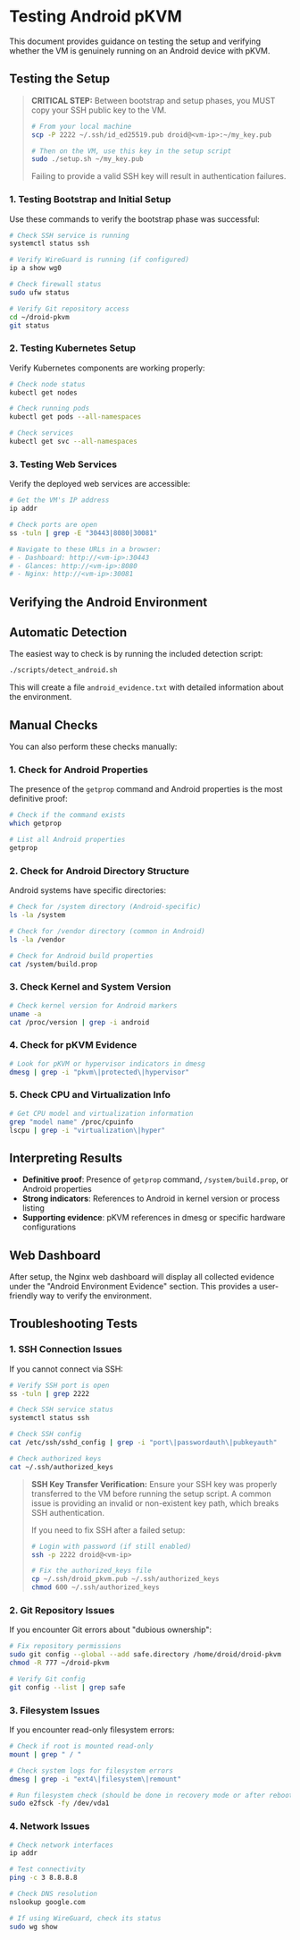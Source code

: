 # Testing Android pKVM

This document provides guidance on testing the setup and verifying whether the VM is genuinely running on an Android device with pKVM.

## Testing the Setup

> **CRITICAL STEP:** Between bootstrap and setup phases, you MUST copy your SSH public key to the VM.
> ```bash
> # From your local machine
> scp -P 2222 ~/.ssh/id_ed25519.pub droid@<vm-ip>:~/my_key.pub
> 
> # Then on the VM, use this key in the setup script
> sudo ./setup.sh ~/my_key.pub
> ```
> Failing to provide a valid SSH key will result in authentication failures.

### 1. Testing Bootstrap and Initial Setup

Use these commands to verify the bootstrap phase was successful:

```bash
# Check SSH service is running
systemctl status ssh

# Verify WireGuard is running (if configured)
ip a show wg0

# Check firewall status
sudo ufw status

# Verify Git repository access
cd ~/droid-pkvm
git status
```

### 2. Testing Kubernetes Setup

Verify Kubernetes components are working properly:

```bash
# Check node status
kubectl get nodes

# Check running pods
kubectl get pods --all-namespaces

# Check services
kubectl get svc --all-namespaces
```

### 3. Testing Web Services

Verify the deployed web services are accessible:

```bash
# Get the VM's IP address
ip addr

# Check ports are open
ss -tuln | grep -E "30443|8080|30081"

# Navigate to these URLs in a browser:
# - Dashboard: http://<vm-ip>:30443
# - Glances: http://<vm-ip>:8080
# - Nginx: http://<vm-ip>:30081
```

## Verifying the Android Environment

## Automatic Detection

The easiest way to check is by running the included detection script:

```bash
./scripts/detect_android.sh
```

This will create a file `android_evidence.txt` with detailed information about the environment.

## Manual Checks

You can also perform these checks manually:

### 1. Check for Android Properties

The presence of the `getprop` command and Android properties is the most definitive proof:

```bash
# Check if the command exists
which getprop

# List all Android properties
getprop
```

### 2. Check for Android Directory Structure

Android systems have specific directories:

```bash
# Check for /system directory (Android-specific)
ls -la /system

# Check for /vendor directory (common in Android)
ls -la /vendor

# Check for Android build properties
cat /system/build.prop
```

### 3. Check Kernel and System Version

```bash
# Check kernel version for Android markers
uname -a
cat /proc/version | grep -i android
```

### 4. Check for pKVM Evidence

```bash
# Look for pKVM or hypervisor indicators in dmesg
dmesg | grep -i "pkvm\|protected\|hypervisor"
```

### 5. Check CPU and Virtualization Info

```bash
# Get CPU model and virtualization information
grep "model name" /proc/cpuinfo
lscpu | grep -i "virtualization\|hyper"
```

## Interpreting Results

- **Definitive proof**: Presence of `getprop` command, `/system/build.prop`, or Android properties
- **Strong indicators**: References to Android in kernel version or process listing
- **Supporting evidence**: pKVM references in dmesg or specific hardware configurations

## Web Dashboard

After setup, the Nginx web dashboard will display all collected evidence under the "Android Environment Evidence" section. This provides a user-friendly way to verify the environment.

## Troubleshooting Tests

### 1. SSH Connection Issues

If you cannot connect via SSH:

```bash
# Verify SSH port is open
ss -tuln | grep 2222

# Check SSH service status
systemctl status ssh

# Check SSH config
cat /etc/ssh/sshd_config | grep -i "port\|passwordauth\|pubkeyauth"

# Check authorized keys
cat ~/.ssh/authorized_keys
```

> **SSH Key Transfer Verification:** Ensure your SSH key was properly transferred to the VM before running the setup script. A common issue is providing an invalid or non-existent key path, which breaks SSH authentication.
> 
> If you need to fix SSH after a failed setup:
> ```bash
> # Login with password (if still enabled)
> ssh -p 2222 droid@<vm-ip>
> 
> # Fix the authorized_keys file
> cp ~/.ssh/droid_pkvm.pub ~/.ssh/authorized_keys
> chmod 600 ~/.ssh/authorized_keys
> ```

### 2. Git Repository Issues

If you encounter Git errors about "dubious ownership":

```bash
# Fix repository permissions
sudo git config --global --add safe.directory /home/droid/droid-pkvm
chmod -R 777 ~/droid-pkvm

# Verify Git config
git config --list | grep safe
```

### 3. Filesystem Issues

If you encounter read-only filesystem errors:

```bash
# Check if root is mounted read-only
mount | grep " / "

# Check system logs for filesystem errors
dmesg | grep -i "ext4\|filesystem\|remount"

# Run filesystem check (should be done in recovery mode or after reboot)
sudo e2fsck -fy /dev/vda1
```

### 4. Network Issues

```bash
# Check network interfaces
ip addr

# Test connectivity
ping -c 3 8.8.8.8

# Check DNS resolution
nslookup google.com

# If using WireGuard, check its status
sudo wg show
```